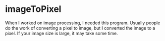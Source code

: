 # imageToPixel

When I worked on image processing, I needed this program.
Usually people do the work of converting a pixel to image, but I converted the image to a pixel.
If your image size is large, it may take some time.
